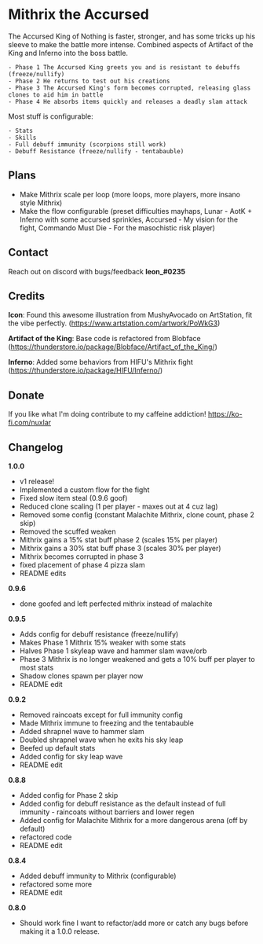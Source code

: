 
# Mithrix the Accursed

The Accursed King of Nothing is faster, stronger, and has some tricks up his sleeve to make the battle more intense. Combined aspects of Artifact of the King and Inferno into the boss battle.

	- Phase 1 The Accursed King greets you and is resistant to debuffs (freeze/nullify)
	- Phase 2 He returns to test out his creations
	- Phase 3 The Accursed King's form becomes corrupted, releasing glass clones to aid him in battle
	- Phase 4 He absorbs items quickly and releases a deadly slam attack

Most stuff is configurable:

	- Stats
	- Skills
	- Full debuff immunity (scorpions still work)
	- Debuff Resistance (freeze/nullify - tentabauble)


## Plans
* Make Mithrix scale per loop (more loops, more players, more insano style Mithrix)
* Make the flow configurable (preset difficulties mayhaps, Lunar - AotK + Inferno with some accursed sprinkles, Accursed - My vision for the fight, Commando Must Die - For the masochistic risk player)

## Contact
Reach out on discord with bugs/feedback **leon_#0235**

## Credits
**Icon**: Found this awesome illustration from MushyAvocado on ArtStation, fit the vibe perfectly. (https://www.artstation.com/artwork/PoWkG3)

**Artifact of the King**: Base code is refactored from Blobface (https://thunderstore.io/package/Blobface/Artifact_of_the_King/)

**Inferno**: Added some behaviors from HIFU's Mithrix fight (https://thunderstore.io/package/HIFU/Inferno/)

## Donate
If you like what I'm doing contribute to my caffeine addiction! https://ko-fi.com/nuxlar

## Changelog
**1.0.0**
* v1 release!
* Implemented a custom flow for the fight
* Fixed slow item steal (0.9.6 goof)
* Reduced clone scaling (1 per player - maxes out at 4 cuz lag)
* Removed some config (constant Malachite Mithrix, clone count, phase 2 skip)
* Removed the scuffed weaken
* Mithrix gains a 15% stat buff phase 2 (scales 15% per player)
* Mithrix gains a 30% stat buff phase 3 (scales 30% per player)
* Mithrix becomes corrupted in phase 3
* fixed placement of phase 4 pizza slam
* README edits

**0.9.6**
* done goofed and left perfected mithrix instead of malachite

**0.9.5**
* Adds config for debuff resistance (freeze/nullify)
* Makes Phase 1 Mithrix 15% weaker with some stats
* Halves Phase 1 skyleap wave and hammer slam wave/orb
* Phase 3 Mithrix is no longer weakened and gets a 10% buff per player to most stats
* Shadow clones spawn per player now
* README edit

**0.9.2**
* Removed raincoats except for full immunity config
* Made Mithrix immune to freezing and the tentabauble
* Added shrapnel wave to hammer slam
* Doubled shrapnel wave when he exits his sky leap
* Beefed up default stats
* Added config for sky leap wave
* README edit

**0.8.8**
* Added config for Phase 2 skip
* Added config for debuff resistance as the default instead of full immunity - raincoats without barriers and lower regen
* Added config for Malachite Mithrix for a more dangerous arena (off by default)
* refactored code
* README edit

**0.8.4**
* Added debuff immunity to Mithrix (configurable)
* refactored some more
* README edit

**0.8.0**
* Should work fine I want to refactor/add more or catch any bugs before making it a 1.0.0 release.
